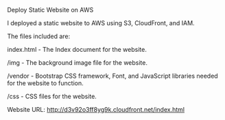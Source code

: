 Deploy Static Website on AWS

 I deployed a static website to AWS using S3, CloudFront, and IAM.



The files included are: 

index.html - The Index document for the website.

/img - The background image file for the website.


/vendor - Bootstrap CSS framework, Font, and JavaScript libraries needed for the website to function.

/css - CSS files for the website.


Website URL: http://d3v92o3ff8yg9k.cloudfront.net/index.html   